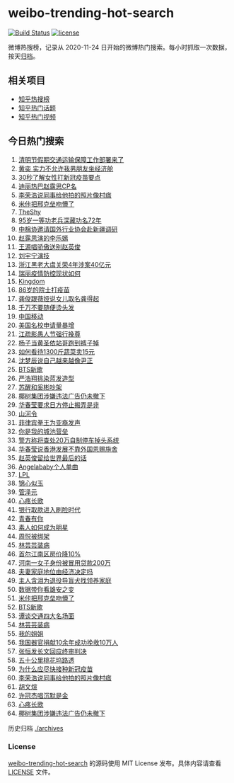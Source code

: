 # weibo-trending-hot-search

[![Build Status](https://github.com/justjavac/weibo-trending-hot-search/workflows/ci/badge.svg?branch=master)](https://github.com/justjavac/weibo-trending-hot-search/actions)
[![license](https://img.shields.io/github/license/justjavac/weibo-trending-hot-search)](https://github.com/justjavac/weibo-trending-hot-search/blob/master/LICENSE)

微博热搜榜，记录从 2020-11-24 日开始的微博热门搜索。每小时抓取一次数据，按天[归档](./archives)。

## 相关项目

- [知乎热搜榜](https://github.com/justjavac/zhihu-trending-top-search)
- [知乎热门话题](https://github.com/justjavac/zhihu-trending-hot-questions)
- [知乎热门视频](https://github.com/justjavac/zhihu-trending-hot-video)

## 今日热门搜索

<!-- BEGIN -->
<!-- 最后更新时间 Fri Apr 02 2021 03:10:30 GMT+0800 (China Standard Time) -->
1. [清明节假期交通运输保障工作部署来了](https://s.weibo.com//weibo?q=%23%E6%B8%85%E6%98%8E%E8%8A%82%E5%81%87%E6%9C%9F%E4%BA%A4%E9%80%9A%E8%BF%90%E8%BE%93%E4%BF%9D%E9%9A%9C%E5%B7%A5%E4%BD%9C%E9%83%A8%E7%BD%B2%E6%9D%A5%E4%BA%86%23&Refer=new_time)
1. [黄奕 实力不允许我男朋友坐经济舱](https://s.weibo.com//weibo?q=%E9%BB%84%E5%A5%95%20%E5%AE%9E%E5%8A%9B%E4%B8%8D%E5%85%81%E8%AE%B8%E6%88%91%E7%94%B7%E6%9C%8B%E5%8F%8B%E5%9D%90%E7%BB%8F%E6%B5%8E%E8%88%B1&Refer=top)
1. [30秒了解女性打新冠疫苗要点](https://s.weibo.com//weibo?q=%2330%E7%A7%92%E4%BA%86%E8%A7%A3%E5%A5%B3%E6%80%A7%E6%89%93%E6%96%B0%E5%86%A0%E7%96%AB%E8%8B%97%E8%A6%81%E7%82%B9%23&Refer=top)
1. [迪丽热巴赵露思CP名](https://s.weibo.com//weibo?q=%E8%BF%AA%E4%B8%BD%E7%83%AD%E5%B7%B4%E8%B5%B5%E9%9C%B2%E6%80%9DCP%E5%90%8D&Refer=top)
1. [李荣浩说同事给他拍的照片像村痞](https://s.weibo.com//weibo?q=%23%E6%9D%8E%E8%8D%A3%E6%B5%A9%E8%AF%B4%E5%90%8C%E4%BA%8B%E7%BB%99%E4%BB%96%E6%8B%8D%E7%9A%84%E7%85%A7%E7%89%87%E5%83%8F%E6%9D%91%E7%97%9E%23&Refer=top)
1. [米佧把邢克垒吻懵了](https://s.weibo.com//weibo?q=%23%E7%B1%B3%E4%BD%A7%E6%8A%8A%E9%82%A2%E5%85%8B%E5%9E%92%E5%90%BB%E6%87%B5%E4%BA%86%23&Refer=top)
1. [TheShy](https://s.weibo.com//weibo?q=TheShy&Refer=top)
1. [95岁一等功老兵深藏功名72年](https://s.weibo.com//weibo?q=%2395%E5%B2%81%E4%B8%80%E7%AD%89%E5%8A%9F%E8%80%81%E5%85%B5%E6%B7%B1%E8%97%8F%E5%8A%9F%E5%90%8D72%E5%B9%B4%23&Refer=top)
1. [中棉协邀请国外行业协会赴新疆调研](https://s.weibo.com//weibo?q=%E4%B8%AD%E6%A3%89%E5%8D%8F%E9%82%80%E8%AF%B7%E5%9B%BD%E5%A4%96%E8%A1%8C%E4%B8%9A%E5%8D%8F%E4%BC%9A%E8%B5%B4%E6%96%B0%E7%96%86%E8%B0%83%E7%A0%94&Refer=top)
1. [赵露思演的李乐嫣](https://s.weibo.com//weibo?q=%23%E8%B5%B5%E9%9C%B2%E6%80%9D%E6%BC%94%E7%9A%84%E6%9D%8E%E4%B9%90%E5%AB%A3%23&Refer=top)
1. [王源唱骄傲送别赵英俊](https://s.weibo.com//weibo?q=%23%E7%8E%8B%E6%BA%90%E5%94%B1%E9%AA%84%E5%82%B2%E9%80%81%E5%88%AB%E8%B5%B5%E8%8B%B1%E4%BF%8A%23&Refer=top)
1. [刘宇宁演技](https://s.weibo.com//weibo?q=%23%E5%88%98%E5%AE%87%E5%AE%81%E6%BC%94%E6%8A%80%23&Refer=top)
1. [浙江黑老大虞关荣4年涉案40亿元](https://s.weibo.com//weibo?q=%E6%B5%99%E6%B1%9F%E9%BB%91%E8%80%81%E5%A4%A7%E8%99%9E%E5%85%B3%E8%8D%A34%E5%B9%B4%E6%B6%89%E6%A1%8840%E4%BA%BF%E5%85%83&Refer=top)
1. [瑞丽疫情防控现状如何](https://s.weibo.com//weibo?q=%23%E7%91%9E%E4%B8%BD%E7%96%AB%E6%83%85%E9%98%B2%E6%8E%A7%E7%8E%B0%E7%8A%B6%E5%A6%82%E4%BD%95%23&Refer=top)
1. [Kingdom](https://s.weibo.com//weibo?q=Kingdom&Refer=top)
1. [86岁的院士打疫苗](https://s.weibo.com//weibo?q=%2386%E5%B2%81%E7%9A%84%E9%99%A2%E5%A3%AB%E6%89%93%E7%96%AB%E8%8B%97%23&Refer=top)
1. [龚俊跟薇娅说女儿取名龚得起](https://s.weibo.com//weibo?q=%23%E9%BE%9A%E4%BF%8A%E8%B7%9F%E8%96%87%E5%A8%85%E8%AF%B4%E5%A5%B3%E5%84%BF%E5%8F%96%E5%90%8D%E9%BE%9A%E5%BE%97%E8%B5%B7%23&Refer=top)
1. [千万不要随便烫头发](https://s.weibo.com//weibo?q=%23%E5%8D%83%E4%B8%87%E4%B8%8D%E8%A6%81%E9%9A%8F%E4%BE%BF%E7%83%AB%E5%A4%B4%E5%8F%91%23&Refer=top)
1. [中国移动](https://s.weibo.com//weibo?q=%E4%B8%AD%E5%9B%BD%E7%A7%BB%E5%8A%A8&Refer=top)
1. [美国名校申请量暴增](https://s.weibo.com//weibo?q=%23%E7%BE%8E%E5%9B%BD%E5%90%8D%E6%A0%A1%E7%94%B3%E8%AF%B7%E9%87%8F%E6%9A%B4%E5%A2%9E%23&Refer=top)
1. [江疏影愚人节强行挽尊](https://s.weibo.com//weibo?q=%23%E6%B1%9F%E7%96%8F%E5%BD%B1%E6%84%9A%E4%BA%BA%E8%8A%82%E5%BC%BA%E8%A1%8C%E6%8C%BD%E5%B0%8A%23&Refer=top)
1. [杨子当黄圣依站哥跑到裤子掉](https://s.weibo.com//weibo?q=%23%E6%9D%A8%E5%AD%90%E5%BD%93%E9%BB%84%E5%9C%A3%E4%BE%9D%E7%AB%99%E5%93%A5%E8%B7%91%E5%88%B0%E8%A3%A4%E5%AD%90%E6%8E%89%23&Refer=top)
1. [如何看待1300斤蔬菜卖15元](https://s.weibo.com//weibo?q=%23%E5%A6%82%E4%BD%95%E7%9C%8B%E5%BE%851300%E6%96%A4%E8%94%AC%E8%8F%9C%E5%8D%9615%E5%85%83%23&Refer=top)
1. [沈梦辰说自己越来越像尹正](https://s.weibo.com//weibo?q=%23%E6%B2%88%E6%A2%A6%E8%BE%B0%E8%AF%B4%E8%87%AA%E5%B7%B1%E8%B6%8A%E6%9D%A5%E8%B6%8A%E5%83%8F%E5%B0%B9%E6%AD%A3%23&Refer=top)
1. [BTS新歌](https://s.weibo.com//weibo?q=%23BTS%E6%96%B0%E6%AD%8C%23&Refer=top)
1. [严浩翔挑染蓝发造型](https://s.weibo.com//weibo?q=%23%E4%B8%A5%E6%B5%A9%E7%BF%94%E6%8C%91%E6%9F%93%E8%93%9D%E5%8F%91%E9%80%A0%E5%9E%8B%23&Refer=top)
1. [苏醒和奚彬吵架](https://s.weibo.com//weibo?q=%23%E8%8B%8F%E9%86%92%E5%92%8C%E5%A5%9A%E5%BD%AC%E5%90%B5%E6%9E%B6%23&Refer=top)
1. [椰树集团涉嫌违法广告仍未撤下](https://s.weibo.com//weibo?q=%E6%A4%B0%E6%A0%91%E9%9B%86%E5%9B%A2%E6%B6%89%E5%AB%8C%E8%BF%9D%E6%B3%95%E5%B9%BF%E5%91%8A%E4%BB%8D%E6%9C%AA%E6%92%A4%E4%B8%8B&Refer=top)
1. [华春莹要求日方停止搬弄是非](https://s.weibo.com//weibo?q=%23%E5%8D%8E%E6%98%A5%E8%8E%B9%E8%A6%81%E6%B1%82%E6%97%A5%E6%96%B9%E5%81%9C%E6%AD%A2%E6%90%AC%E5%BC%84%E6%98%AF%E9%9D%9E%23&Refer=top)
1. [山河令](https://s.weibo.com//weibo?q=%E5%B1%B1%E6%B2%B3%E4%BB%A4&Refer=top)
1. [菲律宾拳王为亚裔发声](https://s.weibo.com//weibo?q=%E8%8F%B2%E5%BE%8B%E5%AE%BE%E6%8B%B3%E7%8E%8B%E4%B8%BA%E4%BA%9A%E8%A3%94%E5%8F%91%E5%A3%B0&Refer=top)
1. [你是我的城池营垒](https://s.weibo.com//weibo?q=%E4%BD%A0%E6%98%AF%E6%88%91%E7%9A%84%E5%9F%8E%E6%B1%A0%E8%90%A5%E5%9E%92&Refer=top)
1. [警方称将查处20万自制停车掉头系统](https://s.weibo.com//weibo?q=%23%E8%AD%A6%E6%96%B9%E7%A7%B0%E5%B0%86%E6%9F%A5%E5%A4%8420%E4%B8%87%E8%87%AA%E5%88%B6%E5%81%9C%E8%BD%A6%E6%8E%89%E5%A4%B4%E7%B3%BB%E7%BB%9F%23&Refer=top)
1. [华春莹说香港发展不靠外国恩赐施舍](https://s.weibo.com//weibo?q=%23%E5%8D%8E%E6%98%A5%E8%8E%B9%E8%AF%B4%E9%A6%99%E6%B8%AF%E5%8F%91%E5%B1%95%E4%B8%8D%E9%9D%A0%E5%A4%96%E5%9B%BD%E6%81%A9%E8%B5%90%E6%96%BD%E8%88%8D%23&Refer=top)
1. [赵英俊留给世界最后的话](https://s.weibo.com//weibo?q=%23%E8%B5%B5%E8%8B%B1%E4%BF%8A%E7%95%99%E7%BB%99%E4%B8%96%E7%95%8C%E6%9C%80%E5%90%8E%E7%9A%84%E8%AF%9D%23&Refer=top)
1. [Angelababy个人单曲](https://s.weibo.com//weibo?q=%23Angelababy%E4%B8%AA%E4%BA%BA%E5%8D%95%E6%9B%B2%23&Refer=top)
1. [LPL](https://s.weibo.com//weibo?q=LPL&Refer=top)
1. [锦心似玉](https://s.weibo.com//weibo?q=%E9%94%A6%E5%BF%83%E4%BC%BC%E7%8E%89&Refer=top)
1. [管泽元](https://s.weibo.com//weibo?q=%E7%AE%A1%E6%B3%BD%E5%85%83&Refer=top)
1. [心疼长歌](https://s.weibo.com//weibo?q=%E5%BF%83%E7%96%BC%E9%95%BF%E6%AD%8C&Refer=top)
1. [银行取款进入刷脸时代](https://s.weibo.com//weibo?q=%23%E9%93%B6%E8%A1%8C%E5%8F%96%E6%AC%BE%E8%BF%9B%E5%85%A5%E5%88%B7%E8%84%B8%E6%97%B6%E4%BB%A3%23&Refer=top)
1. [青春有你](https://s.weibo.com//weibo?q=%E9%9D%92%E6%98%A5%E6%9C%89%E4%BD%A0&Refer=top)
1. [素人如何成为明星](https://s.weibo.com//weibo?q=%23%E7%B4%A0%E4%BA%BA%E5%A6%82%E4%BD%95%E6%88%90%E4%B8%BA%E6%98%8E%E6%98%9F%23&Refer=top)
1. [周悦被绑架](https://s.weibo.com//weibo?q=%E5%91%A8%E6%82%A6%E8%A2%AB%E7%BB%91%E6%9E%B6&Refer=top)
1. [林芸芸装病](https://s.weibo.com//weibo?q=%E6%9E%97%E8%8A%B8%E8%8A%B8%E8%A3%85%E7%97%85&Refer=top)
1. [首尔江南区房价降10%](https://s.weibo.com//weibo?q=%23%E9%A6%96%E5%B0%94%E6%B1%9F%E5%8D%97%E5%8C%BA%E6%88%BF%E4%BB%B7%E9%99%8D10%25%23&Refer=top)
1. [河南一女子身份被冒用贷款200万](https://s.weibo.com//weibo?q=%E6%B2%B3%E5%8D%97%E4%B8%80%E5%A5%B3%E5%AD%90%E8%BA%AB%E4%BB%BD%E8%A2%AB%E5%86%92%E7%94%A8%E8%B4%B7%E6%AC%BE200%E4%B8%87&Refer=top)
1. [夫妻家庭地位由经济决定吗](https://s.weibo.com//weibo?q=%23%E5%A4%AB%E5%A6%BB%E5%AE%B6%E5%BA%AD%E5%9C%B0%E4%BD%8D%E7%94%B1%E7%BB%8F%E6%B5%8E%E5%86%B3%E5%AE%9A%E5%90%97%23&Refer=top)
1. [主人含泪为退役导盲犬找领养家庭](https://s.weibo.com//weibo?q=%23%E4%B8%BB%E4%BA%BA%E5%90%AB%E6%B3%AA%E4%B8%BA%E9%80%80%E5%BD%B9%E5%AF%BC%E7%9B%B2%E7%8A%AC%E6%89%BE%E9%A2%86%E5%85%BB%E5%AE%B6%E5%BA%AD%23&Refer=top)
1. [数据带你看雄安之变](https://s.weibo.com//weibo?q=%23%E6%95%B0%E6%8D%AE%E5%B8%A6%E4%BD%A0%E7%9C%8B%E9%9B%84%E5%AE%89%E4%B9%8B%E5%8F%98%23&Refer=new_time)
1. [米佧把邢克垒吻懵了](https://s.weibo.com//weibo?q=%E7%B1%B3%E4%BD%A7%E6%8A%8A%E9%82%A2%E5%85%8B%E5%9E%92%E5%90%BB%E6%87%B5%E4%BA%86&Refer=top)
1. [BTS新歌](https://s.weibo.com//weibo?q=BTS%E6%96%B0%E6%AD%8C&Refer=top)
1. [谭谈交通四大名场面](https://s.weibo.com//weibo?q=%23%E8%B0%AD%E8%B0%88%E4%BA%A4%E9%80%9A%E5%9B%9B%E5%A4%A7%E5%90%8D%E5%9C%BA%E9%9D%A2%23&Refer=top)
1. [林芸芸装病](https://s.weibo.com//weibo?q=%23%E6%9E%97%E8%8A%B8%E8%8A%B8%E8%A3%85%E7%97%85%23&Refer=top)
1. [我的姐姐](https://s.weibo.com//weibo?q=%E6%88%91%E7%9A%84%E5%A7%90%E5%A7%90&Refer=top)
1. [我国器官捐献10余年成功挽救10万人](https://s.weibo.com//weibo?q=%23%E6%88%91%E5%9B%BD%E5%99%A8%E5%AE%98%E6%8D%90%E7%8C%AE10%E4%BD%99%E5%B9%B4%E6%88%90%E5%8A%9F%E6%8C%BD%E6%95%9110%E4%B8%87%E4%BA%BA%23&Refer=new_time)
1. [张恒发长文回应终审判决](https://s.weibo.com//weibo?q=%23%E5%BC%A0%E6%81%92%E5%8F%91%E9%95%BF%E6%96%87%E5%9B%9E%E5%BA%94%E7%BB%88%E5%AE%A1%E5%88%A4%E5%86%B3%23&Refer=top)
1. [五十公里桃花坞路透](https://s.weibo.com//weibo?q=%23%E4%BA%94%E5%8D%81%E5%85%AC%E9%87%8C%E6%A1%83%E8%8A%B1%E5%9D%9E%E8%B7%AF%E9%80%8F%23&Refer=top)
1. [为什么应尽快接种新冠疫苗](https://s.weibo.com//weibo?q=%23%E4%B8%BA%E4%BB%80%E4%B9%88%E5%BA%94%E5%B0%BD%E5%BF%AB%E6%8E%A5%E7%A7%8D%E6%96%B0%E5%86%A0%E7%96%AB%E8%8B%97%23&Refer=new_time)
1. [李荣浩说同事给他拍的照片像村痞](https://s.weibo.com//weibo?q=%E6%9D%8E%E8%8D%A3%E6%B5%A9%E8%AF%B4%E5%90%8C%E4%BA%8B%E7%BB%99%E4%BB%96%E6%8B%8D%E7%9A%84%E7%85%A7%E7%89%87%E5%83%8F%E6%9D%91%E7%97%9E&Refer=top)
1. [胡文煊](https://s.weibo.com//weibo?q=%E8%83%A1%E6%96%87%E7%85%8A&Refer=top)
1. [许冠杰唱沉默是金](https://s.weibo.com//weibo?q=%E8%AE%B8%E5%86%A0%E6%9D%B0%E5%94%B1%E6%B2%89%E9%BB%98%E6%98%AF%E9%87%91&Refer=top)
1. [心疼长歌](https://s.weibo.com//weibo?q=%23%E5%BF%83%E7%96%BC%E9%95%BF%E6%AD%8C%23&Refer=top)
1. [椰树集团涉嫌违法广告仍未撤下](https://s.weibo.com//weibo?q=%23%E6%A4%B0%E6%A0%91%E9%9B%86%E5%9B%A2%E6%B6%89%E5%AB%8C%E8%BF%9D%E6%B3%95%E5%B9%BF%E5%91%8A%E4%BB%8D%E6%9C%AA%E6%92%A4%E4%B8%8B%23&Refer=top)
<!-- END -->

历史归档 [./archives](./archives)

### License

[weibo-trending-hot-search](https://github.com/justjavac/weibo-trending-hot-search) 的源码使用 MIT License 发布。具体内容请查看 [LICENSE](./LICENSE) 文件。
